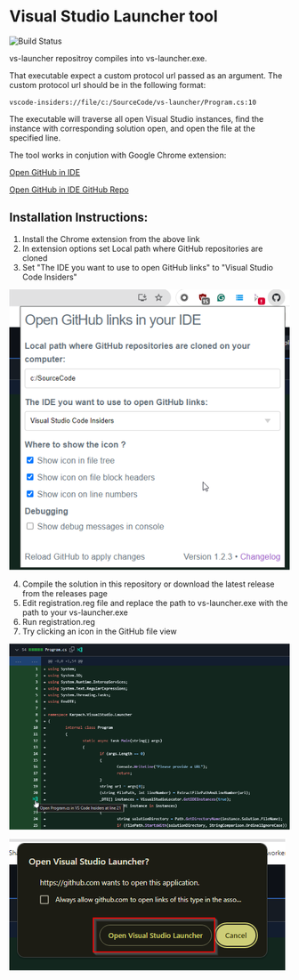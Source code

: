 # Visual Studio Launcher tool

![Build Status](https://github.com/karpach/vs-launcher/actions/workflows/build.yml/badge.svg)

vs-launcher repositroy compiles into vs-launcher.exe.

That executable expect a custom protocol url passed as an argument. The custom protocol url should be in the following format:

```
vscode-insiders://file/c:/SourceCode/vs-launcher/Program.cs:10
```

The executable will traverse all open Visual Studio instances, find the instance with corresponding solution open,
and open the file at the specified line.

The tool works in conjution with Google Chrome extension:

[Open GitHub in IDE](https://chromewebstore.google.com/detail/open-github-in-ide/bmifnnfmccmleigpaolofacllndmfned?hl=en)

[Open GitHub in IDE GitHub Repo](https://github.com/lmichelin/open-github-links-in-ide)

## Installation Instructions:
1. Install the Chrome extension from the above link
2. In extension options set Local path where GitHub repositories are cloned
3. Set "The IDE you want to use to open GitHub links" to "Visual Studio Code Insiders"

![Open GitHub in IDE Settings](ScreenShots/extension-settings.png "Open GitHub in IDE Settings")

4. Compile the solution in this repository or download the latest release from the releases page
5. Edit registration.reg file and replace the path to vs-launcher.exe with the path to your vs-launcher.exe
6. Run registration.reg
7. Try clicking an icon in the GitHub file view

![GitHub link clicking demo](ScreenShots/github-demo.png "GitHub link clicking demo")

![Opening URL using Visual Studio Launcher](ScreenShots/open-external-application-url.png "Opening URL using Visual Studio Launcher")

